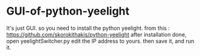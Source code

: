 # GUI-of-python-yeelight
It's just GUI. so you need to install the python yeelight.
from this : https://github.com/skorokithakis/python-yeelight
after installation done, open yeelightSwitcher.py edit the IP address to yours.
then save it, and run it.
